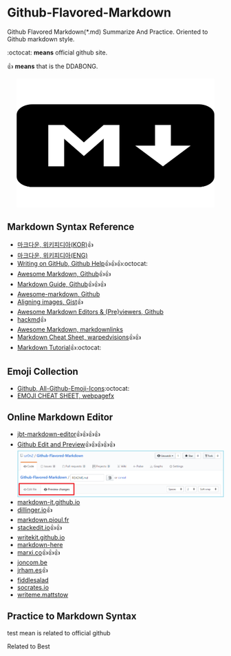 # Github-Flavored-Markdown
Github Flavored Markdown(\*.md) Summarize And Practice. Oriented to Github markdown style.

:octocat: **means** official github site.

:thumbsup: **means** that is the DDABONG.

<p align="center">
  <img width="460" height="300" src="https://raw.githubusercontent.com/ur0n2/Github-Flavored-Markdown/master/md_png_640x640.png">
</p>

## Markdown Syntax Reference
- [마크다운, 위키피디아(KOR)](https://ko.wikipedia.org/wiki/%EB%A7%88%ED%81%AC%EB%8B%A4%EC%9A%B4):thumbsup:
- [마크다운, 위키피디아(ENG)](https://en.wikipedia.org/wiki/Markdown)
- [Writing on GitHub, Github Help](https://help.github.com/categories/writing-on-github/):thumbsup::thumbsup::thumbsup::octocat:
- [Awesome Markdown, Github](https://github.com/BubuAnabelas/awesome-markdown):thumbsup::thumbsup:
- [Markdown Guide, Github](https://guides.github.com/features/mastering-markdown/):thumbsup::thumbsup::thumbsup:
- [Awesome-markdown, Github](https://github.com/mundimark/awesome-markdown)
- [Aligning images, Gist](https://gist.github.com/DavidWells/7d2e0e1bc78f4ac59a123ddf8b74932d):thumbsup:
- [Awesome Markdown Editors & (Pre)viewers, Github](https://github.com/mundimark/awesome-markdown-editors)
- [hackmd](https://hackmd.io/features):thumbsup:
- [Awesome Markdown, markdownlinks](https://markdownlinks.com/)
- [Markdown Cheat Sheet, warpedvisions](https://warpedvisions.org/projects/markdown-cheat-sheet/):thumbsup::thumbsup:
- [Markdown Tutorial](http://www.markdowntutorial.com/):thumbsup::octocat:


## Emoji Collection
- [Github, All-Github-Emoji-Icons](https://github.com/scotch-io/All-Github-Emoji-Icons):octocat:
- [EMOJI CHEAT SHEET, webpagefx](https://www.webpagefx.com/tools/emoji-cheat-sheet/)


## Online Markdown Editor
- [jbt-markdown-editor](https://jbt.github.io/markdown-editor):thumbsup::thumbsup::thumbsup::thumbsup:
- [Github Edit and Preview](https://github.com/ur0n2/Github-Flavored-Markdown/edit/master/README.md):thumbsup::thumbsup::thumbsup::thumbsup::thumbsup:
![github_md_editor](https://raw.githubusercontent.com/ur0n2/Github-Flavored-Markdown/master/Edit_And_Preview.png)
- [markdown-it.github.io](https://markdown-it.github.io/)
- [dillinger.io](http://dillinger.io/):thumbsup:
- [markdown.pioul.fr](http://markdown.pioul.fr/)
- [stackedit.io](https://stackedit.io/editor):thumbsup::thumbsup:
- [writekit.github.io](http://writekit.github.io/markdown.note/note.html#)
- [markdown-here](http://markdown-here.com/)
- [marxi.co](https://marxi.co/):thumbsup::thumbsup::thumbsup:
- [joncom.be](http://joncom.be/experiments/markdown-editor/edit/)
- [jrham.es](http://jrham.es/instantmark/):thumbsup:
- [fiddlesalad](http://fiddlesalad.com/markdown/)
- [socrates.io](http://socrates.io/#M0KCYuh)
- [writeme.mattstow](http://writeme.mattstow.com/)


## Practice to Markdown Syntax
test
 mean is related to official github 

Related to Best 
